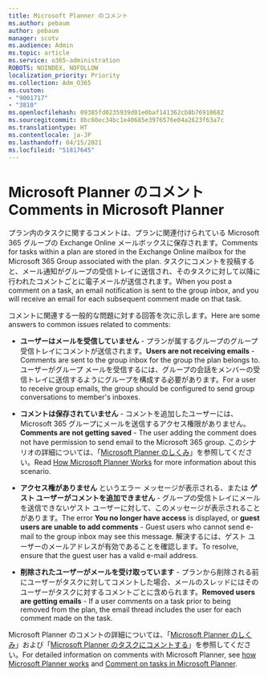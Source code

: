 ```yaml
---
title: Microsoft Planner のコメント
ms.author: pebaum
author: pebaum
manager: scotv
ms.audience: Admin
ms.topic: article
ms.service: o365-administration
ROBOTS: NOINDEX, NOFOLLOW
localization_priority: Priority
ms.collection: Adm_O365
ms.custom:
- "9001717"
- "3810"
ms.openlocfilehash: 09385fd0235939d01e0baf141362cb8b76910682
ms.sourcegitcommit: 8bc60ec34bc1e40685e3976576e04a2623f63a7c
ms.translationtype: HT
ms.contentlocale: ja-JP
ms.lasthandoff: 04/15/2021
ms.locfileid: "51817645"
---
```

# <a name="comments-in-microsoft-planner"></a><span data-ttu-id="3c131-102">Microsoft Planner のコメント</span><span class="sxs-lookup"><span data-stu-id="3c131-102">Comments in Microsoft Planner</span></span>

<span data-ttu-id="3c131-103">プラン内のタスクに関するコメントは、プランに関連付けられている Microsoft 365 グループの Exchange Online メールボックスに保存されます。</span><span class="sxs-lookup"><span data-stu-id="3c131-103">Comments for tasks within a plan are stored in the Exchange Online mailbox for the Microsoft 365 Group associated with the plan.</span></span>  <span data-ttu-id="3c131-104">タスクにコメントを投稿すると、メール通知がグループの受信トレイに送信され、そのタスクに対して以降に行われたコメントごとに電子メールが送信されます。</span><span class="sxs-lookup"><span data-stu-id="3c131-104">When you post a comment on a task, an email notification is sent to the group inbox, and you will receive an email for each subsequent comment made on that task.</span></span>

<span data-ttu-id="3c131-105">コメントに関連する一般的な問題に対する回答を次に示します。</span><span class="sxs-lookup"><span data-stu-id="3c131-105">Here are some answers to common issues related to comments:</span></span>

- <span data-ttu-id="3c131-106">**ユーザーはメールを受信していません** - プランが属するグループのグループ受信トレイにコメントが送信されます。</span><span class="sxs-lookup"><span data-stu-id="3c131-106">**Users are not receiving emails** - Comments are sent to the group inbox for the group the plan belongs to.</span></span> <span data-ttu-id="3c131-107">ユーザーがグループ メールを受信するには、グループの会話をメンバーの受信トレイに送信するようにグループを構成する必要があります。</span><span class="sxs-lookup"><span data-stu-id="3c131-107">For a user to receive group emails, the group should be configured to send group conversations to member's inboxes.</span></span>

- <span data-ttu-id="3c131-108">**コメントは保存されていません** - コメントを追加したユーザーには、Microsoft 365 グループにメールを送信するアクセス権限がありません。</span><span class="sxs-lookup"><span data-stu-id="3c131-108">**Comments are not getting saved** -  The user adding the comment does not have permission to send email to the Microsoft 365 group.</span></span> <span data-ttu-id="3c131-109">このシナリオの詳細については、「[Microsoft Planner のしくみ](https://techcommunity.microsoft.com/t5/planner-blog/how-microsoft-planner-works/ba-p/1214736)」を参照してください。</span><span class="sxs-lookup"><span data-stu-id="3c131-109">Read [How Microsoft Planner Works](https://techcommunity.microsoft.com/t5/planner-blog/how-microsoft-planner-works/ba-p/1214736) for more information about this scenario.</span></span>

- <span data-ttu-id="3c131-110">**アクセス権がありません** というエラー メッセージが表示される、または **ゲスト ユーザーがコメントを追加できません** - グループの受信トレイにメールを送信できないゲスト ユーザーに対して、このメッセージが表示されることがあります。</span><span class="sxs-lookup"><span data-stu-id="3c131-110">The error **You no longer have access** is displayed, or **guest users are unable to add comments** - Guest users who cannot send e-mail to the group inbox may see this message.</span></span> <span data-ttu-id="3c131-111">解決するには、ゲスト ユーザーのメールアドレスが有効であることを確認します。</span><span class="sxs-lookup"><span data-stu-id="3c131-111">To resolve, ensure that the guest user has a valid e-mail address.</span></span>

- <span data-ttu-id="3c131-112">**削除されたユーザーがメールを受け取っています** - プランから削除される前にユーザーがタスクに対してコメントした場合、メールのスレッドにはそのユーザーがタスクに対するコメントごとに含められます。</span><span class="sxs-lookup"><span data-stu-id="3c131-112">**Removed users are getting emails** -  If a user comments on a task prior to being removed from the plan, the email thread includes the user for each comment made on the task.</span></span>

<span data-ttu-id="3c131-113">Microsoft Planner のコメントの詳細については、「[Microsoft Planner のしくみ](https://techcommunity.microsoft.com/t5/planner-blog/how-microsoft-planner-works/ba-p/1214736)」および「[Microsoft Planner のタスクにコメントする](https://support.microsoft.com/office/fd4aedde-7785-4cd0-96ee-122fbc9140e1)」を参照してください。</span><span class="sxs-lookup"><span data-stu-id="3c131-113">For detailed information on comments with Microsoft Planner, see [how Microsoft Planner works](https://techcommunity.microsoft.com/t5/planner-blog/how-microsoft-planner-works/ba-p/1214736) and [Comment on tasks in Microsoft Planner](https://support.microsoft.com/office/fd4aedde-7785-4cd0-96ee-122fbc9140e1).</span></span>
